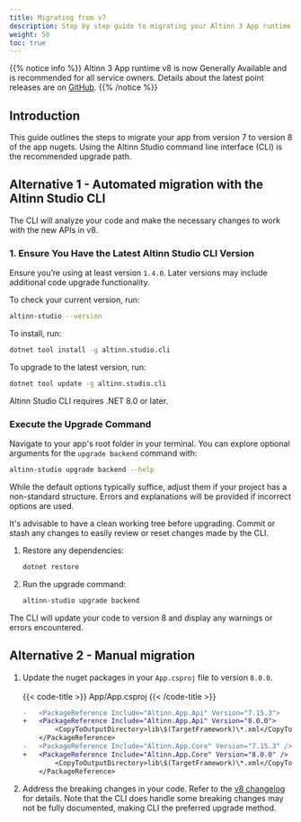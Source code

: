 ```yaml
---
title: Migrating from v7
description: Step by step guide to migrating your Altinn 3 App runtime from v7 to v8
weight: 50
toc: true
---
```


{{% notice info %}}
Altinn 3 App runtime v8 is now Generally Available and is recommended for all service owners.
Details about the latest point releases are on [GitHub](https://github.com/Altinn/app-lib-dotnet/releases).
{{% /notice %}}

## Introduction

This guide outlines the steps to migrate your app from version 7 to version 8 of the app nugets. 
Using the Altinn Studio command line interface (CLI) is the recommended upgrade path.

## Alternative 1 - Automated migration with the Altinn Studio CLI

The CLI will analyze your code and make the necessary changes to work with the new APIs in v8.

### 1. Ensure You Have the Latest Altinn Studio CLI Version

Ensure you’re using at least version `1.4.0`. 
Later versions may include additional code upgrade functionality. 

To check your current version, run:

```bash
altinn-studio --version
```

To install, run:
```bash
dotnet tool install -g altinn.studio.cli
```

To upgrade to the latest version, run:

```bash
dotnet tool update -g altinn.studio.cli
```

Altinn Studio CLI requires .NET 8.0 or later.

### Execute the Upgrade Command

Navigate to your app's root folder in your terminal. You can explore optional arguments for the `upgrade backend` command with:

```bash
altinn-studio upgrade backend --help
```

While the default options typically suffice, adjust them if your project has a non-standard structure. Errors and explanations will be provided if incorrect options are used.

It's advisable to have a clean working tree before upgrading. Commit or stash any changes to easily review or reset changes made by the CLI.

1. Restore any dependencies:
    ```bash
    dotnet restore
    ```
2. Run the upgrade command:
    ```bash
    altinn-studio upgrade backend
    ```

The CLI will update your code to version 8 and display any warnings or errors encountered.

## Alternative 2 - Manual migration

1. Update the nuget packages in your `App.csproj` file to version `8.0.0`.
    <br><br>
    {{< code-title >}}
    App/App.csproj
    {{< /code-title >}}
    ```diff
    -   <PackageReference Include="Altinn.App.Api" Version="7.15.3">
    +   <PackageReference Include="Altinn.App.Api" Version="8.0.0">
            <CopyToOutputDirectory>lib\$(TargetFramework)\*.xml</CopyToOutputDirectory>
        </PackageReference>
    -   <PackageReference Include="Altinn.App.Core" Version="7.15.3" />
    +   <PackageReference Include="Altinn.App.Core" Version="8.0.0" />
            <CopyToOutputDirectory>lib\$(TargetFramework)\*.xml</CopyToOutputDirectory>
        </PackageReference>
    ```
2. Address the breaking changes in your code. 
Refer to the [v8 changelog](/community/changelog/app-nuget/v8/#breaking-changes) for details. 
Note that the CLI does handle some breaking changes may not be fully documented, making CLI the preferred upgrade method.